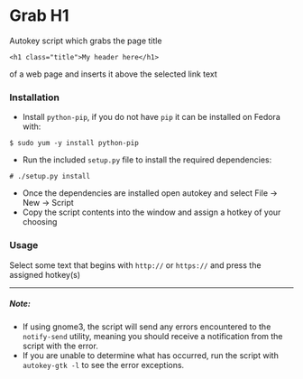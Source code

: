 # Grab H1
Autokey script which grabs the page title
~~~
<h1 class="title">My header here</h1>
~~~
of a web page and inserts it above the selected link text

### Installation
* Install `python-pip`, if you do not have `pip` it can be installed 
on Fedora with:
~~~
$ sudo yum -y install python-pip
~~~
* Run the included `setup.py` file to install the required dependencies:
~~~
# ./setup.py install
~~~
* Once the dependencies are installed open autokey and select 
File -> New -> Script 
* Copy the script contents into the window and assign a hotkey of your choosing

### Usage 

Select some text that begins with `http://` or `https://` and press the assigned 
hotkey(s)

---
##### Note: 
* If using gnome3, the script will send any errors encountered to 
the `notify-send` utility, meaning you should receive a notification from 
the script with the error.
* If you are unable to determine what has occurred, run the script with 
`autokey-gtk -l` to see the error exceptions.
